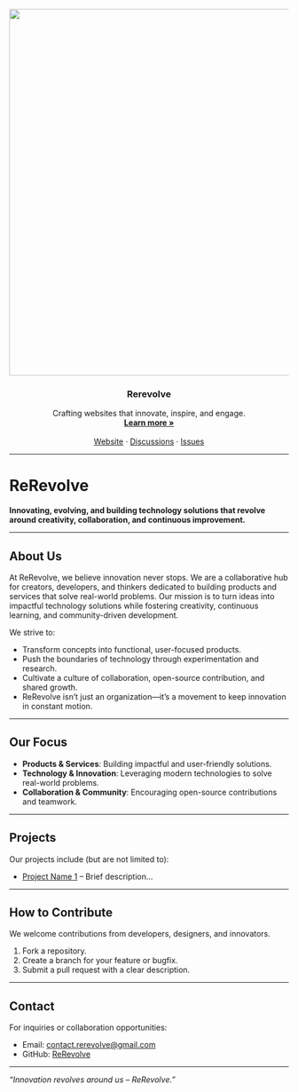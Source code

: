 <!-- PROJECT LOGO -->
<p align="center">  
    <a href="https://github.com/rerevolve/rerevolve">     
        <img width="1890" height="661" alt="Rerevolve logo" src="https://github.com/user-attachments/assets/3159b556-af3d-4762-bb89-837c97970321" />  
    </a>  
    <h3 align="center">Rerevolve </h3>  
    <p align="center">    Crafting websites that innovate, inspire, and engage.    
    <br />    
    <a href="https://rerevolve.com"><strong>Learn more »</strong></a>    
    <br />    
    <br />    
    <a href="https://rerevolve.com">Website</a>    
    ·    
    <a href="https://github.com/rerevolve/rerevolve/discussions">Discussions</a>    
    ·    
    <a href="https://github.com/rerevolve/rerevolve/issues">Issues</a>      
    </p>
</p>

---

# **ReRevolve**

**Innovating, evolving, and building technology solutions that revolve around creativity, collaboration, and continuous improvement.**

---

## **About Us**
At ReRevolve, we believe innovation never stops. We are a collaborative hub for creators, developers, and thinkers dedicated to building products and services that solve real-world problems. Our mission is to turn ideas into impactful technology solutions while fostering creativity, continuous learning, and community-driven development.

We strive to:

-  Transform concepts into functional, user-focused products.
-  Push the boundaries of technology through experimentation and research.
-  Cultivate a culture of collaboration, open-source contribution, and shared growth.
-  ReRevolve isn’t just an organization—it’s a movement to keep innovation in constant motion.

---

## **Our Focus**
- **Products & Services**: Building impactful and user-friendly solutions.  
- **Technology & Innovation**: Leveraging modern technologies to solve real-world problems.  
- **Collaboration & Community**: Encouraging open-source contributions and teamwork.  

---

## **Projects**
Our projects include (but are not limited to):  
- [Project Name 1](#) – Brief description...  

---

## **How to Contribute**
We welcome contributions from developers, designers, and innovators.  
1. Fork a repository.  
2. Create a branch for your feature or bugfix.  
3. Submit a pull request with a clear description.  

---

## **Contact**
For inquiries or collaboration opportunities:  
- Email: contact.rerevolve@gmail.com 
- GitHub: [ReRevolve](https://github.com/rerevolve)

---

*“Innovation revolves around us – ReRevolve.”*
